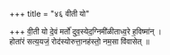 +++
title = "४६ वीती यो"

+++
वी॒ती यो दे॒वं मर्तो॑ दुव॒स्येद॒ग्निमी॑ळीताध्व॒रे ह॒विष्मा॑न् ।  
होता॑रं सत्य॒यजं॒ रोद॑स्योरुत्ता॒नह॑स्तो॒ नम॒सा वि॑वासेत् ॥